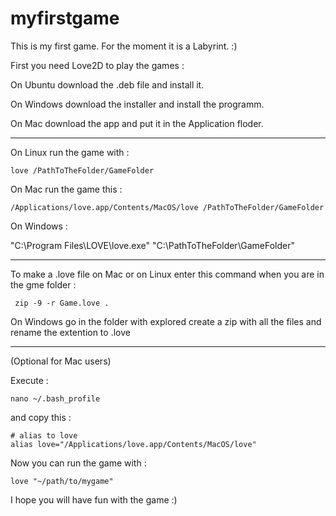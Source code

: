 # myfirstgame
This is my first game. For the moment it is a Labyrint. :)



First you need Love2D to play the games :

On Ubuntu download the .deb file and install it.


On Windows download the installer and install the programm.


On Mac download the app and put it in the Application floder.


______________________________________________________________________

On Linux run the game with :

	love /PathToTheFolder/GameFolder

On Mac run the game this :
	
	/Applications/love.app/Contents/MacOS/love /PathToTheFolder/GameFolder

On Windows :

"C:\Program Files\LOVE\love.exe" "C:\PathToTheFolder\GameFolder"

_______________________________________________________________________

To make a .love file on Mac or on Linux enter this command when you are in the gme folder :
	 
	 zip -9 -r Game.love .

On Windows go in the folder with explored create a zip with all the files and rename the extention to .love

______________________________________________________________________

(Optional for Mac users)

Execute :

	nano ~/.bash_profile

and copy this : 

	# alias to love
	alias love="/Applications/love.app/Contents/MacOS/love"

Now you can run the game with :

	love "~/path/to/mygame"

I hope you will have fun with the game :)